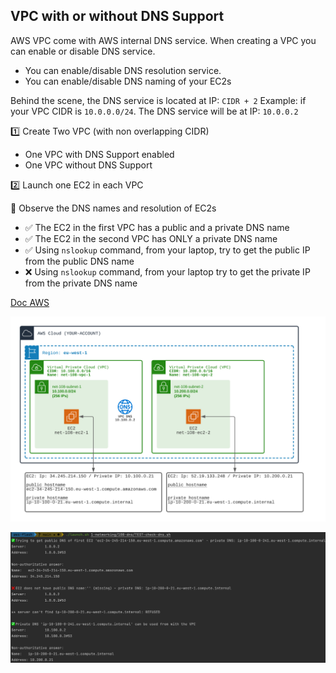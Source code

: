 ## VPC with or without DNS Support

AWS VPC come with AWS internal DNS service.
When creating a VPC you can enable or disable DNS service.

- You can enable/disable DNS resolution service.
- You can enable/disable DNS naming of your EC2s

Behind the scene, the DNS service is located at IP: `CIDR + 2`
Example: if your VPC CIDR is `10.0.0.0/24`. The DNS service will be at IP: `10.0.0.2`

1️⃣ Create Two VPC (with non overlapping CIDR)
- One VPC with DNS Support enabled
- One VPC without DNS Support

2️⃣ Launch one EC2 in each VPC

🏁 Observe the DNS names and resolution of EC2s
- ✅ The EC2 in the first VPC has a public and a private DNS name
- ✅ The EC2 in the second VPC has ONLY a private DNS name
- ✅ Using `nslookup` command, from your laptop, try to get the public IP from the public DNS name
- ❌ Using `nslookup` command, from your laptop try to get the private IP from the private DNS name

[Doc AWS](https://docs.aws.amazon.com/vpc/latest/userguide/vpc-dns.html)

![DNS](./doc/108-dns.png)

![VDNS](./doc/dns.png)
